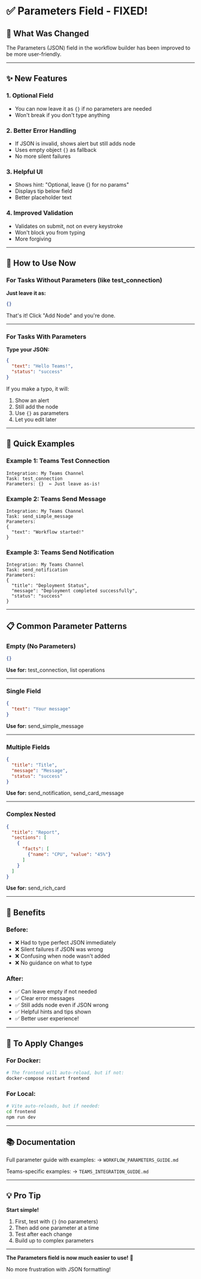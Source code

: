 # ✅ Parameters Field - FIXED!

## 🔧 What Was Changed

The Parameters (JSON) field in the workflow builder has been improved to be more user-friendly.

---

## ✨ New Features

### 1. **Optional Field**
- You can now leave it as `{}` if no parameters are needed
- Won't break if you don't type anything

### 2. **Better Error Handling**
- If JSON is invalid, shows alert but still adds node
- Uses empty object `{}` as fallback
- No more silent failures

### 3. **Helpful UI**
- Shows hint: "Optional, leave {} for no params"
- Displays tip below field
- Better placeholder text

### 4. **Improved Validation**
- Validates on submit, not on every keystroke
- Won't block you from typing
- More forgiving

---

## 🎯 How to Use Now

### For Tasks Without Parameters (like test_connection)

**Just leave it as:**
```json
{}
```

That's it! Click "Add Node" and you're done.

---

### For Tasks With Parameters

**Type your JSON:**
```json
{
  "text": "Hello Teams!",
  "status": "success"
}
```

If you make a typo, it will:
1. Show an alert
2. Still add the node
3. Use `{}` as parameters
4. Let you edit later

---

## 🚀 Quick Examples

### Example 1: Teams Test Connection
```
Integration: My Teams Channel
Task: test_connection
Parameters: {}  ← Just leave as-is!
```

### Example 2: Teams Send Message
```
Integration: My Teams Channel
Task: send_simple_message
Parameters: 
{
  "text": "Workflow started!"
}
```

### Example 3: Teams Send Notification
```
Integration: My Teams Channel
Task: send_notification
Parameters:
{
  "title": "Deployment Status",
  "message": "Deployment completed successfully",
  "status": "success"
}
```

---

## 📋 Common Parameter Patterns

### Empty (No Parameters)
```json
{}
```
**Use for:** test_connection, list operations

---

### Single Field
```json
{
  "text": "Your message"
}
```
**Use for:** send_simple_message

---

### Multiple Fields
```json
{
  "title": "Title",
  "message": "Message",
  "status": "success"
}
```
**Use for:** send_notification, send_card_message

---

### Complex Nested
```json
{
  "title": "Report",
  "sections": [
    {
      "facts": [
        {"name": "CPU", "value": "45%"}
      ]
    }
  ]
}
```
**Use for:** send_rich_card

---

## 🎉 Benefits

### Before:
- ❌ Had to type perfect JSON immediately
- ❌ Silent failures if JSON was wrong
- ❌ Confusing when node wasn't added
- ❌ No guidance on what to type

### After:
- ✅ Can leave empty if not needed
- ✅ Clear error messages
- ✅ Still adds node even if JSON wrong
- ✅ Helpful hints and tips shown
- ✅ Better user experience!

---

## 🔄 To Apply Changes

### For Docker:
```bash
# The frontend will auto-reload, but if not:
docker-compose restart frontend
```

### For Local:
```bash
# Vite auto-reloads, but if needed:
cd frontend
npm run dev
```

---

## 📚 Documentation

Full parameter guide with examples:
→ `WORKFLOW_PARAMETERS_GUIDE.md`

Teams-specific examples:
→ `TEAMS_INTEGRATION_GUIDE.md`

---

## 💡 Pro Tip

**Start simple!**
1. First, test with `{}` (no parameters)
2. Then add one parameter at a time
3. Test after each change
4. Build up to complex parameters

---

**The Parameters field is now much easier to use!** 🎉

No more frustration with JSON formatting!
